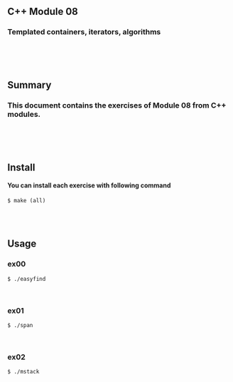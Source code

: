 ## C++ Module 08
### Templated containers, iterators, algorithms
<br/><br/><br/>

## Summary
### This document contains the exercises of Module 08 from C++ modules.
<br/><br/><br/>

## Install
#### You can install each exercise with following command
	$ make (all)
<br/><br/>

## Usage
### ex00
	$ ./easyfind
<br/>

### ex01
	$ ./span
<br/>

### ex02
	$ ./mstack